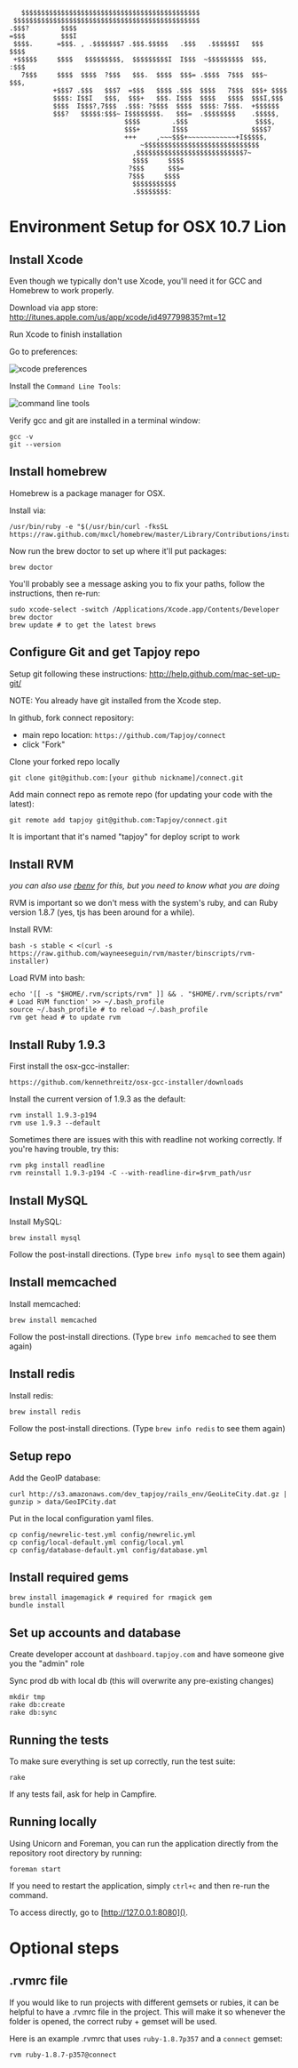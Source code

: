 ```
   $$$$$$$$$$$$$$$$$$$$$$$$$$$$$$$$$$$$$$$$$$$$$
 $$$$$$$$$$$$$$$$$$$$$$$$$$$$$$$$$$$$$$$$$$$$$$$
.$$$?        $$$$
=$$$         $$$I
 $$$$.      =$$$. , .$$$$$$$7 .$$$.$$$$$   .$$$   .$$$$$$I   $$$    $$$$
 +$$$$$     $$$$   $$$$$$$$$,  $$$$$$$$$I  I$$$  ~$$$$$$$$$  $$$,  :$$$
   7$$$     $$$$  $$$$  ?$$$   $$$.  $$$$  $$$= .$$$$  7$$$  $$$~  $$$,
           +$$$7 .$$$   $$$7  =$$$   $$$$ .$$$  $$$$   7$$$  $$$+ $$$$
           $$$$: I$$I   $$$,  $$$+   $$$. I$$$  $$$$   $$$$  $$$I,$$$
           $$$$  I$$$?,7$$$  .$$$: ?$$$$  $$$$  $$$$: 7$$$.  +$$$$$$
           $$$?   $$$$$:$$$~ I$$$$$$$$.   $$$=  .$$$$$$$$    .$$$$$,
                             $$$$        .$$$                 $$$$,
                             $$$+        I$$$                $$$$7
                             +++     ,~~~$$$+~~~~~~~~~~~~+I$$$$$,
                                 ~$$$$$$$$$$$$$$$$$$$$$$$$$$$$$
                               ,$$$$$$$$$$$$$$$$$$$$$$$$$$$7~
                               $$$$     $$$$
                              ?$$$      $$$=
                              7$$$     $$$$
                               $$$$$$$$$$$
                               .$$$$$$$$:
```

Environment Setup for OSX 10.7 Lion
===================================

Install Xcode
-------------
Even though we typically don't use Xcode, you'll need it for GCC and Homebrew to work properly.

Download via app store: http://itunes.apple.com/us/app/xcode/id497799835?mt=12

Run Xcode to finish installation

Go to preferences:

![xcode preferences](http://f.cl.ly/items/0g3A2S173P0Z3A1C1w09/Screen%20Shot%202012-04-18%20at%203.12.30%20PM.png)

Install the `Command Line Tools`:

![command line tools](http://f.cl.ly/items/2v0d2d3R09341x171206/Screen%20Shot%202012-04-18%20at%203.14.17%20PM.png)

Verify gcc and git are installed in a terminal window:

```
gcc -v
git --version
```

Install homebrew
----------------
Homebrew is a package manager for OSX.

Install via:

```
/usr/bin/ruby -e "$(/usr/bin/curl -fksSL https://raw.github.com/mxcl/homebrew/master/Library/Contributions/install_homebrew.rb)"
```

Now run the brew doctor to set up where it'll put packages:

```
brew doctor
```

You'll probably see a message asking you to fix your paths, follow the instructions, then re-run:

```
sudo xcode-select -switch /Applications/Xcode.app/Contents/Developer
brew doctor
brew update # to get the latest brews
```


Configure Git and get Tapjoy repo
-------------------------------

Setup git following these instructions: http://help.github.com/mac-set-up-git/

NOTE: You already have git installed from the Xcode step.

In github, fork connect repository:

  * main repo location: `https://github.com/Tapjoy/connect`
  * click "Fork"

Clone your forked repo locally


```
git clone git@github.com:[your github nickname]/connect.git
```

Add main connect repo as remote repo (for updating your code with the latest):

```
git remote add tapjoy git@github.com:Tapjoy/connect.git
```

It is important that it's named "tapjoy" for deploy script to work

Install RVM
-----------

_you can also use [rbenv](https://github.com/sstephenson/rbenv) for this, but you need to know what you are doing_

RVM is important so we don't mess with the system's ruby, and can Ruby version 1.8.7 (yes, tjs has been around for a while).

Install RVM:

```
bash -s stable < <(curl -s https://raw.github.com/wayneeseguin/rvm/master/binscripts/rvm-installer)
```

Load RVM into bash:

```
echo '[[ -s "$HOME/.rvm/scripts/rvm" ]] && . "$HOME/.rvm/scripts/rvm" # Load RVM function' >> ~/.bash_profile
source ~/.bash_profile # to reload ~/.bash_profile
rvm get head # to update rvm
```

Install Ruby 1.9.3
------------------

First install the osx-gcc-installer:

```
https://github.com/kennethreitz/osx-gcc-installer/downloads
```

Install the current version of 1.9.3 as the default:

```
rvm install 1.9.3-p194
rvm use 1.9.3 --default
```

Sometimes there are issues with this with readline not working correctly. If
you're having trouble, try this:

```
rvm pkg install readline
rvm reinstall 1.9.3-p194 -C --with-readline-dir=$rvm_path/usr
```

Install MySQL
-------------

Install MySQL:

```
brew install mysql
```

Follow the post-install directions. (Type `brew info mysql` to see them again)

Install memcached
-----------------

Install memcached:

```
brew install memcached
```

Follow the post-install directions. (Type `brew info memcached` to see them again)


Install redis
-----------------

Install redis:

```
brew install redis
```

Follow the post-install directions. (Type `brew info redis` to see them again)


Setup repo
----------

Add the GeoIP database:

```
curl http://s3.amazonaws.com/dev_tapjoy/rails_env/GeoLiteCity.dat.gz | gunzip > data/GeoIPCity.dat
```

Put in the local configuration yaml files.

```
cp config/newrelic-test.yml config/newrelic.yml
cp config/local-default.yml config/local.yml
cp config/database-default.yml config/database.yml
```

Install required gems
---------------------

```
brew install imagemagick # required for rmagick gem
bundle install
```

Set up accounts and database
----------------------------

Create developer account at `dashboard.tapjoy.com` and have someone give you the "admin" role

Sync prod db with local db (this will overwrite any pre-existing changes)

```
mkdir tmp
rake db:create
rake db:sync
```

Running the tests
-----------------

To make sure everything is set up correctly, run the test suite:

```
rake
```

If any tests fail, ask for help in Campfire.

Running locally
---------------

Using Unicorn and Foreman, you can run the application directly from the repository root directory by running:

```
foreman start
```

If you need to restart the application, simply `ctrl+c` and then re-run the command.

To access directly, go to [http://127.0.0.1:8080]().


Optional steps
==============

.rvmrc file
-----------

If you would like to run projects with different gemsets or rubies, it can be helpful to have a .rvmrc file in the project. This will make it so whenever the folder is opened, the correct ruby + gemset will be used.

Here is an example .rvmrc that uses `ruby-1.8.7p357` and a `connect` gemset:

```
rvm ruby-1.8.7-p357@connect
```
